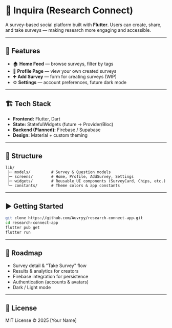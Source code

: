 # 📱 Inquira (Research Connect)

A survey-based social platform built with **Flutter**.
Users can create, share, and take surveys — making research more engaging and accessible.

---

## 🚀 Features

* 🏠 **Home Feed** — browse surveys, filter by tags
* 👤 **Profile Page** — view your own created surveys
* ➕ **Add Survey** — form for creating surveys (WIP)
* ⚙️ **Settings** — account preferences, future dark mode

---

## 🏗 Tech Stack

* **Frontend:** Flutter, Dart
* **State:** StatefulWidgets (future → Provider/Bloc)
* **Backend (Planned):** Firebase / Supabase
* **Design:** Material + custom theming

---

## 📂 Structure

```
lib/
 ├─ models/         # Survey & Question models
 ├─ screens/        # Home, Profile, AddSurvey, Settings
 ├─ widgets/        # Reusable UI components (SurveyCard, Chips, etc.)
 └─ constants/      # Theme colors & app constants
```

---

## ▶️ Getting Started

```bash
git clone https://github.com/Auvryy/research-connect-app.git
cd research-connect-app
flutter pub get
flutter run
```

---

## 📌 Roadmap

* Survey detail & "Take Survey" flow
* Results & analytics for creators
* Firebase integration for persistence
* Authentication (accounts & avatars)
* Dark / Light mode

---

## 📄 License

MIT License © 2025 [Your Name]
